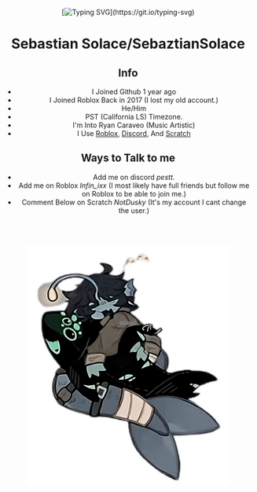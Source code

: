 <div align="center">


 [![Typing SVG](https://readme-typing-svg.demolab.com/?lines=yes;Fishy;Im+Tired;)](https://git.io/typing-svg)


# Sebastian Solace/SebaztianSolace
## Info
- I Joined Github 1 year ago
- I Joined Roblox Back in 2017 (I lost my old account.)
- He/Him
- PST (California LS) Timezone.
- I'm Into Ryan Caraveo (Music Artistic)
- I Use [Roblox](https://roblox.com/), [Discord](https://discord.com/), And [Scratch](https://scratch.mit.edu/)

## Ways to Talk to me
- Add me on discord *pestt.*
- Add me on Roblox *Infin_ixx* (I most likely have full friends but follow me on Roblox to be able to join me.)
- Comment Below on Scratch *NotDusky* (It's my account I cant change the user.)


 <br><br>

 
<img src="/sebby.png"/> 

<br><br>

</div>



